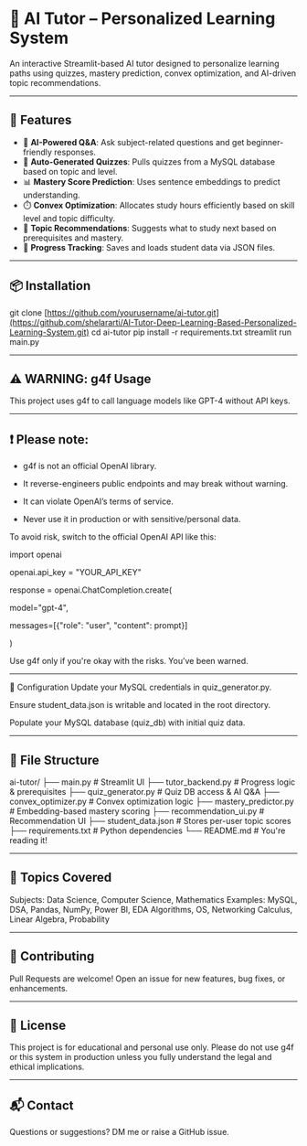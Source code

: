 # 🤖 AI Tutor – Personalized Learning System

An interactive Streamlit-based AI tutor designed to personalize learning paths using quizzes, mastery prediction, convex optimization, and AI-driven topic recommendations.

---

## 🚀 Features

- 🧠 **AI-Powered Q&A**: Ask subject-related questions and get beginner-friendly responses.
- 📝 **Auto-Generated Quizzes**: Pulls quizzes from a MySQL database based on topic and level.
- 📊 **Mastery Score Prediction**: Uses sentence embeddings to predict understanding.
- ⏱️ **Convex Optimization**: Allocates study hours efficiently based on skill level and topic difficulty.
- 🎯 **Topic Recommendations**: Suggests what to study next based on prerequisites and mastery.
- 💾 **Progress Tracking**: Saves and loads student data via JSON files.

---

## 📦 Installation

git clone [https://github.com/yourusername/ai-tutor.git](https://github.com/shelararti/AI-Tutor-Deep-Learning-Based-Personalized-Learning-System.git)
cd ai-tutor
pip install -r requirements.txt
streamlit run main.py

---

## ⚠️ WARNING: g4f Usage
This project uses g4f to call language models like GPT-4 without API keys.

---

## ❗ Please note:
- g4f is not an official OpenAI library.

- It reverse-engineers public endpoints and may break without warning.

- It can violate OpenAI’s terms of service.

- Never use it in production or with sensitive/personal data.

To avoid risk, switch to the official OpenAI API like this:

import openai

openai.api_key = "YOUR_API_KEY"

response = openai.ChatCompletion.create(

  model="gpt-4",
  
  messages=[{"role": "user", "content": prompt}]
  
)


Use g4f only if you're okay with the risks. You’ve been warned.

---

🔧 Configuration
Update your MySQL credentials in quiz_generator.py.

Ensure student_data.json is writable and located in the root directory.

Populate your MySQL database (quiz_db) with initial quiz data.

---

## 📁 File Structure

ai-tutor/
├── main.py                   # Streamlit UI
├── tutor_backend.py          # Progress logic & prerequisites
├── quiz_generator.py         # Quiz DB access & AI Q&A
├── convex_optimizer.py       # Convex optimization logic
├── mastery_predictor.py      # Embedding-based mastery scoring
├── recommendation_ui.py      # Recommendation UI
├── student_data.json         # Stores per-user topic scores
├── requirements.txt          # Python dependencies
└── README.md                 # You're reading it!

---

## 🧠 Topics Covered
Subjects: Data Science, Computer Science, Mathematics
Examples: MySQL, DSA, Pandas, NumPy, Power BI, EDA
Algorithms, OS, Networking
Calculus, Linear Algebra, Probability

---

## 🤝 Contributing
Pull Requests are welcome!
Open an issue for new features, bug fixes, or enhancements.

---

## 📜 License
This project is for educational and personal use only.
Please do not use g4f or this system in production unless you fully understand the legal and ethical implications.

---

## 📬 Contact
Questions or suggestions?
DM me or raise a GitHub issue.

